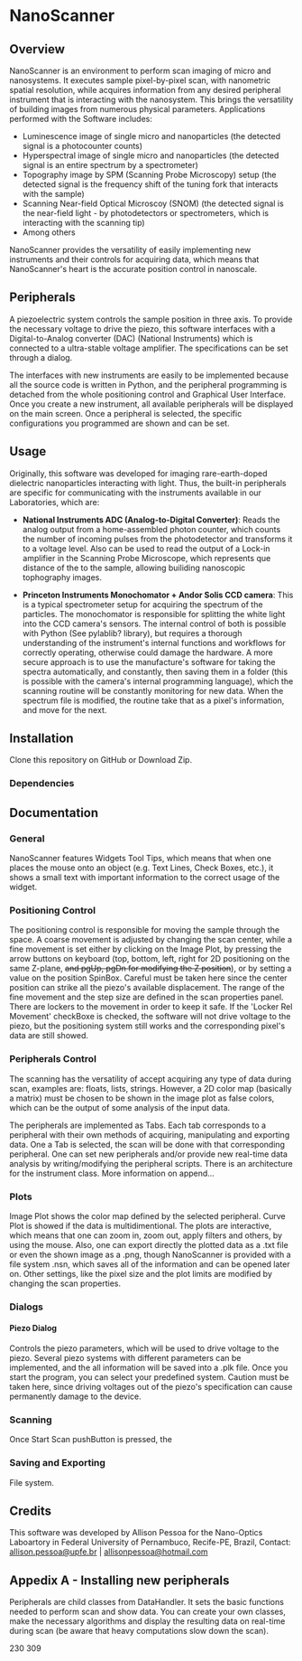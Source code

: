 # NanoScanner

## Overview

NanoScanner is an environment to perform scan imaging of micro and nanosystems. It executes sample pixel-by-pixel scan, with nanometric spatial resolution, while acquires information from any desired peripheral instrument that is interacting with the nanosystem. This brings the versatility of building images from numerous physical parameters. Applications performed with the Software includes:
* Luminescence image of single micro and nanoparticles (the detected signal is a photocounter counts)
* Hyperspectral image of single micro and nanoparticles (the detected signal is an entire spectrum by a spectrometer)
* Topography image by SPM (Scanning Probe Microscopy) setup (the detected signal is the frequency shift of the tuning fork that interacts with the sample)
* Scanning Near-field Optical Microscoy (SNOM) (the detected signal is the near-field light - by photodetectors or spectrometers, which is interacting with the scanning tip)
* Among others

NanoScanner provides the versatility of easily implementing new instruments and their controls for acquiring data, which means that NanoScanner's heart is the accurate position control in nanoscale.

## Peripherals

A piezoelectric system controls the sample position in three axis. To provide the necessary voltage to drive the piezo, this software interfaces with a Digital-to-Analog converter (DAC) (National Instruments) which is connected to a ultra-stable voltage amplifier. The specifications can be set through a dialog.

The interfaces with new instruments are easily to be implemented because all the source code is written in Python, and the peripheral programming is detached from the whole positioning control and Graphical User Interface. Once you create a new instrument, all available peripherals will be displayed on the main screen. Once a peripheral is selected, the specific configurations you programmed are shown and can be set.

## Usage

Originally, this software was developed for imaging rare-earth-doped dielectric nanoparticles interacting with light. Thus, the built-in peripherals are specific for communicating with the instruments available in our Laboratories, which are:

* **National Instruments ADC (Analog-to-Digital Converter)**: Reads the analog output from a home-assembled photon counter, which counts the number of incoming pulses from the photodetector and transforms it to a voltage level. Also can be used to read the output of a Lock-in amplifier in the Scanning Probe Microscope, which represents que distance of the to the sample, allowing builiding nanoscopic tophography images.

* **Princeton Instruments Monochomator + Andor Solis CCD camera**: This is a typical spectrometer setup for acquiring the spectrum of the particles. The monochomator is responsible for splitting the white light into the CCD camera's sensors. The internal control of both is possible with Python (See pylablib? library), but requires a thorough understanding of the instrument's internal functions and workflows for correctly operating, otherwise could damage the hardware. A more secure approach is to use the manufacture's software for taking the spectra automatically, and constantly, then saving them in a folder (this is possible with the camera's internal programming language), which the scanning routine will be constantly monitoring for new data. When the spectrum file is modified, the routine take that as a pixel's information, and move for the next.

## Installation

Clone this repository on GitHub or Download Zip. 
### Dependencies

## Documentation

### General
NanoScanner features Widgets Tool Tips, which means that when one places the mouse onto an object (e.g. Text Lines, Check Boxes, etc.), it shows a small text with important information to the correct usage of the widget.

### Positioning Control
The positioning control is responsible for moving the sample through the space. A coarse movement is adjusted by changing the scan center, while a fine movement is set either by clicking on the Image Plot, by pressing the arrow buttons on keyboard (top, bottom, left, right for 2D positioning on the same Z-plane, ~~and pgUp, pgDn for modifying the Z position~~), or by setting a value on the position SpinBox. Careful must be taken here since the center position can strike all the piezo's available displacement. The range of the fine movement and the step size are defined in the scan properties panel. There are lockers to the movement in order to keep it safe. If the 'Locker Rel Movement' checkBoxe is checked, the software will not drive voltage to the piezo, but the positioning system still works and the corresponding pixel's data are still showed.


### Peripherals Control
The scanning has the versatility of accept acquiring any type of data during scan, examples are: floats, lists, strings. However, a 2D color map (basically a matrix) must be chosen to be shown in the image plot as false colors, which can be the output of some analysis of the input data.

The peripherals are implemented as Tabs. Each tab corresponds to a peripheral with their own methods of acquiring, manipulating and exporting data. One a Tab is selected, the scan will be done with that corresponding peripheral. One can set new peripherals and/or provide new real-time data analysis by writing/modifying the peripheral scripts. There is an architecture for the instrument class. More information on append...

### Plots
Image Plot shows the color map defined by the selected peripheral. Curve Plot is showed if the data is multidimentional.
The plots are interactive, which means that one can zoom in, zoom out, apply filters and others, by using the mouse. Also, one can export directly the plotted data as a .txt file or even the shown image as a .png, though NanoScanner is provided with a file system .nsn, which saves all of the information
and can be opened later on. Other settings, like the pixel size and the plot limits are modified by changing the scan properties.

### Dialogs
#### Piezo Dialog
Controls the piezo parameters, which will be used to drive voltage to the piezo. Several piezo systems with different parameters can be implemented, and the all information will be saved into a .plk file. Once you start the program, you can select your predefined system. Caution must be taken here, since driving voltages out of the piezo's specification can cause permanently damage to the device.

### Scanning
Once Start Scan pushButton is pressed, the

### Saving and Exporting
File system.

## Credits
This software was developed by Allison Pessoa for the Nano-Optics Laboartory in Federal University of Pernambuco, Recife-PE, Brazil,
Contact: allison.pessoa@upfe.br | allisonpessoa@hotmail.com

## Appedix A - Installing new peripherals
Peripherals are child classes from DataHandler. It sets the basic functions needed to perform scan and show data. You can create your own classes, make the necessary algorithms and display the resulting data on real-time during scan (be aware that heavy computations slow down the scan).

<width>230</width>
    <height>309</height>

